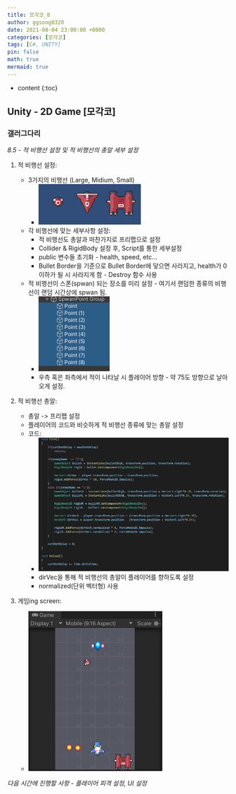 ```yaml
---
title: 모각코_8
author: ggsong0328
date: 2021-08-04 23:00:00 +0800
categories: [모각코]
tags: [C#, UNITY]
pin: false
math: true
mermaid: true
---
```


* content
{:toc}

## Unity - 2D Game [모각코]
### 갤러그다리
*8.5 - 적 비행선 설정 및 적 비행선의 총알 세부 설정*
1. 적 비행선 설정:
    - 3가지의 비행선 (Large, Midium, Small)
        + ![alt Enemy](/assets/img/Enemy.PNG)  
    - 각 비행선에 맞는 세부사항 설정: 
        + 적 비행선도 총알과 마찬가지로 프리팹으로 설정  
        + Collider & RigidBody 설정 후, Script를 통한 세부설정  
        + public 변수들 초기화 - health, speed, etc...  
        + Bullet Border을 기준으로 Bullet Border에 닿으면 사라지고, health가 0이하가 될 시 사라지게 함 - Destroy 함수 사용
    - 적 비행선이 스폰(spwan) 되는 장소를 미리 설정 - 여기서 랜덤한 종류의 비행선이 랜덤 시간상에 spwan 됨.
        + ![alt spwan](/assets/img/spwan.PNG)  
        + 우측 혹은 좌측에서 적이 나타날 시 플레이어 방향 - 약 75도 방향으로 날아오게 설정.  

2. 적 비행선 총알: 
    - 총알 -> 프리팹 설정  
    - 플레이어의 코드와 비슷하게 적 비행선 종류에 맞는 총알 설정
    - 코드:  
        + ![alt Enemy_fire](style/image/Enemy_fire.PNG)  
        + dirVec을 통해 적 비행선의 총알이 플레이어를 향하도록 설정  
        + normalized(단위 벡터형) 사용  
    
3. 게임ing screen:  
    + ![alt Gaming](style/image/Gaming.png)  
    

*다음 시간에 진행할 사항 - 플레이어 피격 설정, UI 설정*
    